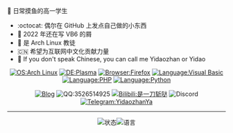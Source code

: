 
:star2: 日常摸鱼的高一学生

- :octocat: 偶尔在 GitHub 上发点自己做的小东西
- :put_litter_in_its_place: 2022 年还在写 VB6 的屑
- :penguin: 是 Arch Linux 教徒
- :cn: 希望为互联网中文化贡献力量
- :thought_balloon: If you don't speak Chinese, you can call me Yidaozhan or Yidao

<!---放一堆资料卡而懒得写资料 这人屑死了--->

<div align="center">
  
  [![OS:Arch Linux](https://img.shields.io/badge/系统-Arch%20Linux-1793d1?style=flat&logo=archlinux)](https://archlinux.org)
  [![DE:Plasma](https://img.shields.io/badge/桌面-Plasma-54a3d8?style=flat&logo=KDE)](https://kde.org)
  [![Browser:Firefox](https://img.shields.io/badge/浏览器-Firefox-ff7139?style=flat&logo=firefox)](https://mozilla.org)
  [![Language:Visual Basic](https://img.shields.io/badge/语言-Visual%20Basic-6a80bc?style=flat&logo=visualstudio)](https://visualstudio.microsoft.com/)
  [![Language:PHP](https://img.shields.io/badge/语言-PHP-767bb3?style=flat&logo=php)](https://php.net)
  [![Language:Python](https://img.shields.io/badge/语言-Python-3875a4?style=flat&logo=python)](https://python.org)
  
</div>
  

<div align="center">
  
[![Blog](https://img.shields.io/badge/博客-blue?style=flat)](https://blog.yidaozhan.ga)
![QQ:3526514925](https://img.shields.io/badge/QQ-3526514925-faad01?style=flat&logo=tencentqq)
[![Bilibili:是一刀斩哒](https://img.shields.io/badge/Bilibili-是一刀斩哒-ff6699?style=flat&logo=bilibili)](https://space.bilibili.com/485832788)
![Discord](https://img.shields.io/badge/Discord-YidaozhanYa%238565-5865f2?style=flat&logo=discord)
[![Telegram:YidaozhanYa](https://img.shields.io/badge/Telegram-YidaozhanYa-28a8ea?style=flat&logo=telegram)](https://t.me/YidaozhanYa)

</div>

---

<div align="center">
  
![状态](https://github-readme-stats.vercel.app/api?username=YidaozhanYa&locale=cn&show_icons=true&include_all_commits=true&hide_border=true)![语言](https://github-readme-stats.vercel.app/api/top-langs/?username=YidaozhanYa&layout=compact&hide=html,javascript,typescript&locale=cn&hide_border=true)

</div>
